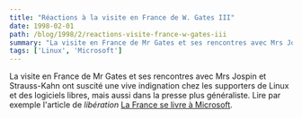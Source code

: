```yaml
---
title: "Réactions à la visite en France de W. Gates III"
date: 1998-02-01
path: /blog/1998/2/reactions-visite-france-w-gates-iii
summary: "La visite en France de Mr Gates et ses rencontres avec Mrs Jospin et Strauss-Kahn ont suscité une vive indignation chez les supporters de Linux et des logiciels libres, mais aussi dans la presse plus généraliste."
tags: ['Linux', 'Microsoft']
---
```


<P>La visite en France de Mr Gates et ses rencontres avec Mrs Jospin et
Strauss-Kahn ont suscité une vive indignation chez les supporters de Linux
et des logiciels libres, mais aussi dans la presse plus généraliste.
Lire par exemple l'article de <EM>libération</EM>
<A HREF="http://www.liberation.fr/quotidien/semaine/980204merm.html">La France se livre à Microsoft</A>.
</P>



